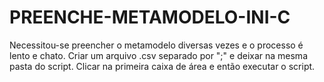 # PREENCHE-METAMODELO-INI-C
Necessitou-se preencher o metamodelo diversas vezes e o processo é lento e chato.
Criar um arquivo .csv separado por ";" e deixar na mesma pasta do script.
Clicar na primeira caixa de área e então executar o script.
